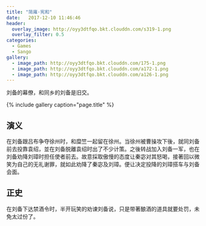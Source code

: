 ```yaml
---
title: "简雍·宪和"
date:   2017-12-10 11:46:46
header:
  overlay_image: http://oyy3dtfqo.bkt.clouddn.com/s319-1.png
  overlay_filter: 0.5
categories:
  - Games
  - Sango
gallery:
  - image_path: http://oyy3dtfqo.bkt.clouddn.com/175-1.png
  - image_path: http://oyy3dtfqo.bkt.clouddn.com/a172-1.png
  - image_path: http://oyy3dtfqo.bkt.clouddn.com/a126-1.png
---
```


刘备的幕僚，和同乡的刘备是旧交。

{% include gallery caption="page.title" %}

## 演义

在刘备跟吕布争夺徐州时，和糜竺一起留在徐州。当徐州被曹操攻下後，就同刘备前去投靠袁绍，並在刘备脱離袁绍时出了不少计策。之後转战加入刘备一军，也在刘备劝降刘璋时担任使者前去。故意採取傲慢的态度让秦宓对其怒喝，接著回以微笑为自己的无礼谢罪，就如此劝降了秦宓及刘璋。便让决定投降的刘璋搭车与刘备会面。

## 正史

在刘备下达禁酒令时，半开玩笑的劝谏刘备说，只是带著酿酒的道具就要处罚，未免太过份了。